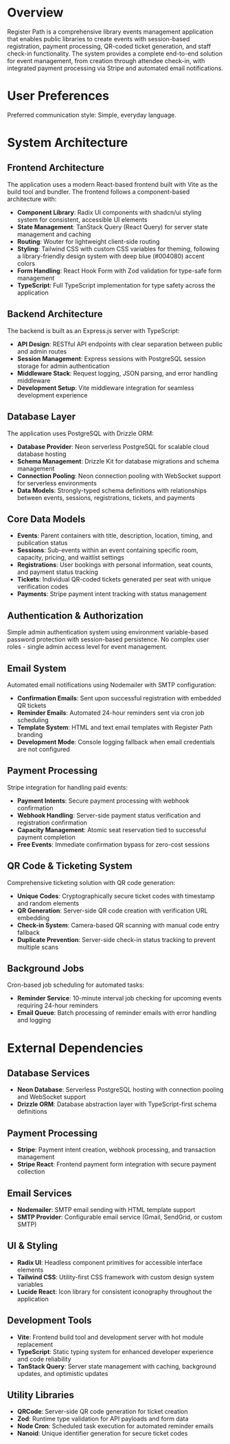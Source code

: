 # Overview

Register Path is a comprehensive library events management application that enables public libraries to create events with session-based registration, payment processing, QR-coded ticket generation, and staff check-in functionality. The system provides a complete end-to-end solution for event management, from creation through attendee check-in, with integrated payment processing via Stripe and automated email notifications.

# User Preferences

Preferred communication style: Simple, everyday language.

# System Architecture

## Frontend Architecture

The application uses a modern React-based frontend built with Vite as the build tool and bundler. The frontend follows a component-based architecture with:

- **Component Library**: Radix UI components with shadcn/ui styling system for consistent, accessible UI elements
- **State Management**: TanStack Query (React Query) for server state management and caching
- **Routing**: Wouter for lightweight client-side routing
- **Styling**: Tailwind CSS with custom CSS variables for theming, following a library-friendly design system with deep blue (#004080) accent colors
- **Form Handling**: React Hook Form with Zod validation for type-safe form management
- **TypeScript**: Full TypeScript implementation for type safety across the application

## Backend Architecture

The backend is built as an Express.js server with TypeScript:

- **API Design**: RESTful API endpoints with clear separation between public and admin routes
- **Session Management**: Express sessions with PostgreSQL session storage for admin authentication
- **Middleware Stack**: Request logging, JSON parsing, and error handling middleware
- **Development Setup**: Vite middleware integration for seamless development experience

## Database Layer

The application uses PostgreSQL with Drizzle ORM:

- **Database Provider**: Neon serverless PostgreSQL for scalable cloud database hosting
- **Schema Management**: Drizzle Kit for database migrations and schema management
- **Connection Pooling**: Neon connection pooling with WebSocket support for serverless environments
- **Data Models**: Strongly-typed schema definitions with relationships between events, sessions, registrations, tickets, and payments

## Core Data Models

- **Events**: Parent containers with title, description, location, timing, and publication status
- **Sessions**: Sub-events within an event containing specific room, capacity, pricing, and waitlist settings
- **Registrations**: User bookings with personal information, seat counts, and payment status tracking
- **Tickets**: Individual QR-coded tickets generated per seat with unique verification codes
- **Payments**: Stripe payment intent tracking with status management

## Authentication & Authorization

Simple admin authentication system using environment variable-based password protection with session-based persistence. No complex user roles - single admin access level for event management.

## Email System

Automated email notifications using Nodemailer with SMTP configuration:

- **Confirmation Emails**: Sent upon successful registration with embedded QR tickets
- **Reminder Emails**: Automated 24-hour reminders sent via cron job scheduling
- **Template System**: HTML and text email templates with Register Path branding
- **Development Mode**: Console logging fallback when email credentials are not configured

## Payment Processing

Stripe integration for handling paid events:

- **Payment Intents**: Secure payment processing with webhook confirmation
- **Webhook Handling**: Server-side payment status verification and registration confirmation
- **Capacity Management**: Atomic seat reservation tied to successful payment completion
- **Free Events**: Immediate confirmation bypass for zero-cost sessions

## QR Code & Ticketing System

Comprehensive ticketing solution with QR code generation:

- **Unique Codes**: Cryptographically secure ticket codes with timestamp and random elements
- **QR Generation**: Server-side QR code creation with verification URL embedding
- **Check-in System**: Camera-based QR scanning with manual code entry fallback
- **Duplicate Prevention**: Server-side check-in status tracking to prevent multiple scans

## Background Jobs

Cron-based job scheduling for automated tasks:

- **Reminder Service**: 10-minute interval job checking for upcoming events requiring 24-hour reminders
- **Email Queue**: Batch processing of reminder emails with error handling and logging

# External Dependencies

## Database Services
- **Neon Database**: Serverless PostgreSQL hosting with connection pooling and WebSocket support
- **Drizzle ORM**: Database abstraction layer with TypeScript-first schema definitions

## Payment Processing
- **Stripe**: Payment intent creation, webhook processing, and transaction management
- **Stripe React**: Frontend payment form integration with secure payment collection

## Email Services
- **Nodemailer**: SMTP email sending with HTML template support
- **SMTP Provider**: Configurable email service (Gmail, SendGrid, or custom SMTP)

## UI & Styling
- **Radix UI**: Headless component primitives for accessible interface elements
- **Tailwind CSS**: Utility-first CSS framework with custom design system variables
- **Lucide React**: Icon library for consistent iconography throughout the application

## Development Tools
- **Vite**: Frontend build tool and development server with hot module replacement
- **TypeScript**: Static typing system for enhanced developer experience and code reliability
- **TanStack Query**: Server state management with caching, background updates, and optimistic updates

## Utility Libraries
- **QRCode**: Server-side QR code generation for ticket creation
- **Zod**: Runtime type validation for API payloads and form data
- **Node Cron**: Scheduled task execution for automated reminder emails
- **Nanoid**: Unique identifier generation for secure ticket codes